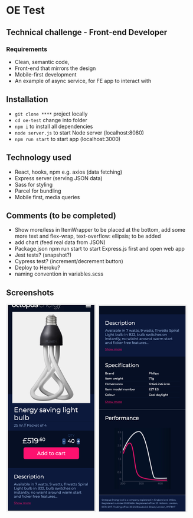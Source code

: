 # OE Test

## Technical challenge - Front-end Developer

### Requirements

- Clean, semantic code,
- Front-end that mirrors the design
- Mobile-first development
- An example of async service, for FE app to interact with

## Installation

- `git clone ****` project locally
- `cd oe-test` change into folder
- `npm i` to install all dependencies
- `node server.js` to start Node server (localhost:8080)
- `npm run start` to start app (localhost:3000)

## Technology used

- React, hooks, npm e.g. axios (data fetching)
- Express server (serving JSON data)
- Sass for styling
- Parcel for bundling
- Mobile first, media queries

## Comments (to be completed)

- Show more/less in ItemWrapper to be placed at the bottom, add some more text and flex-wrap, text-overflow: ellipsis; to be added
- add chart (feed real data from JSON)
- Package.json npm run start to start Express.js first and open web app
- Jest tests? (snapshot?)
- Cypress test? (increment/decrement button)
- Deploy to Heroku?
- naming convention in variables.scss

## Screenshots

![Screenshot](src/assets/screenshot-1.png)
![Screenshot](src/assets/screenshot-2.png)
